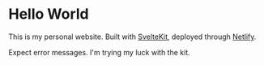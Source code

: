 # Hello World

This is my personal website. Built with [SvelteKit](https://github.com/sveltejs/kit), deployed through [Netlify](https://www.netlify.com/).

Expect error messages. I'm trying my luck with the kit.
